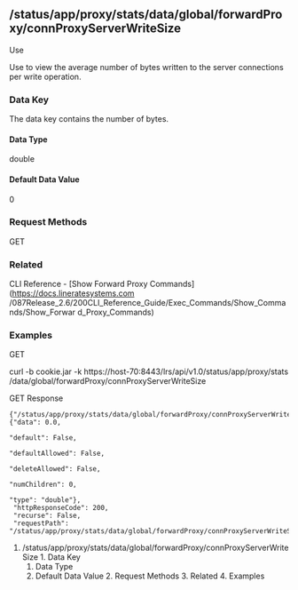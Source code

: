 ## /status/app/proxy/stats/data/global/forwardProxy/connProxyServerWriteSize

Use

Use to view the average number of bytes written to the server connections per
write operation.

### Data Key

The data key contains the number of bytes.

#### Data Type

double

#### Default Data Value

0

### Request Methods

GET

### Related

CLI Reference - [Show Forward Proxy Commands](https://docs.lineratesystems.com
/087Release_2.6/200CLI_Reference_Guide/Exec_Commands/Show_Commands/Show_Forwar
d_Proxy_Commands)

### Examples

GET

curl -b cookie.jar -k https://host-70:8443/lrs/api/v1.0/status/app/proxy/stats
/data/global/forwardProxy/connProxyServerWriteSize

GET Response

    
    {"/status/app/proxy/stats/data/global/forwardProxy/connProxyServerWriteSize": {"data": 0.0,
                                                                                    "default": False,
                                                                                    "defaultAllowed": False,
                                                                                    "deleteAllowed": False,
                                                                                    "numChildren": 0,
                                                                                    "type": "double"},
     "httpResponseCode": 200,
     "recurse": False,
     "requestPath": "/status/app/proxy/stats/data/global/forwardProxy/connProxyServerWriteSize"}
    

  1. /status/app/proxy/stats/data/global/forwardProxy/connProxyServerWriteSize
    1. Data Key
      1. Data Type
      2. Default Data Value
    2. Request Methods
    3. Related
    4. Examples


